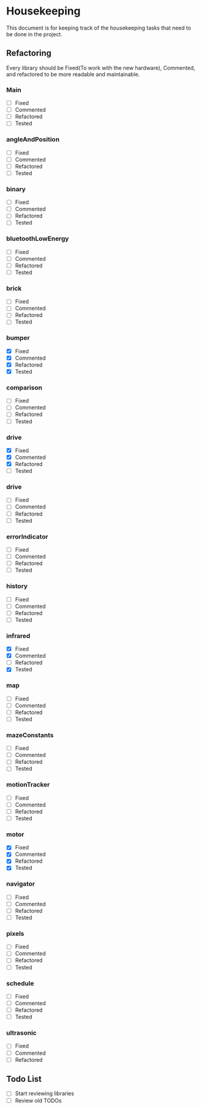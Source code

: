 # Housekeeping

This document is for keeping track of the housekeeping tasks that need to be
done in the project.

## Refactoring

Every library should be Fixed(To work with the new hardware), Commented, and
refactored to be more readable and maintainable.

### Main

- [ ] Fixed
- [ ] Commented
- [ ] Refactored
- [ ] Tested

### angleAndPosition

- [ ] Fixed
- [ ] Commented
- [ ] Refactored
- [ ] Tested

### binary

- [ ] Fixed
- [ ] Commented
- [ ] Refactored
- [ ] Tested

### bluetoothLowEnergy

- [ ] Fixed
- [ ] Commented
- [ ] Refactored
- [ ] Tested

### brick

- [ ] Fixed
- [ ] Commented
- [ ] Refactored
- [ ] Tested

### bumper

- [x] Fixed
- [x] Commented
- [x] Refactored
- [x] Tested

### comparison

- [ ] Fixed
- [ ] Commented
- [ ] Refactored
- [ ] Tested

### drive

- [x] Fixed
- [x] Commented
- [x] Refactored
- [ ] Tested

### drive

- [ ] Fixed
- [ ] Commented
- [ ] Refactored
- [ ] Tested

### errorIndicator

- [ ] Fixed
- [ ] Commented
- [ ] Refactored
- [ ] Tested

### history

- [ ] Fixed
- [ ] Commented
- [ ] Refactored
- [ ] Tested

### infrared

- [x] Fixed
- [x] Commented
- [ ] Refactored
- [x] Tested

### map

- [ ] Fixed
- [ ] Commented
- [ ] Refactored
- [ ] Tested

### mazeConstants

- [ ] Fixed
- [ ] Commented
- [ ] Refactored
- [ ] Tested

### motionTracker

- [ ] Fixed
- [ ] Commented
- [ ] Refactored
- [ ] Tested

### motor

- [x] Fixed
- [x] Commented
- [x] Refactored
- [x] Tested

### navigator

- [ ] Fixed
- [ ] Commented
- [ ] Refactored
- [ ] Tested

### pixels

- [ ] Fixed
- [ ] Commented
- [ ] Refactored
- [ ] Tested

### schedule

- [ ] Fixed
- [ ] Commented
- [ ] Refactored
- [ ] Tested

### ultrasonic

- [ ] Fixed
- [ ] Commented
- [ ] Refactored

## Todo List

- [ ] Start reviewing libraries
- [ ] Review old TODOs
